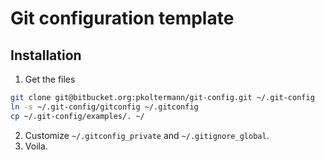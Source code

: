 # Git configuration template

## Installation

1. Get the files

```bash
git clone git@bitbucket.org:pkoltermann/git-config.git ~/.git-config
ln -s ~/.git-config/gitconfig ~/.gitconfig
cp ~/.git-config/examples/. ~/
```

2. Customize `~/.gitconfig_private` and `~/.gitignore_global`.
3. Voila.
